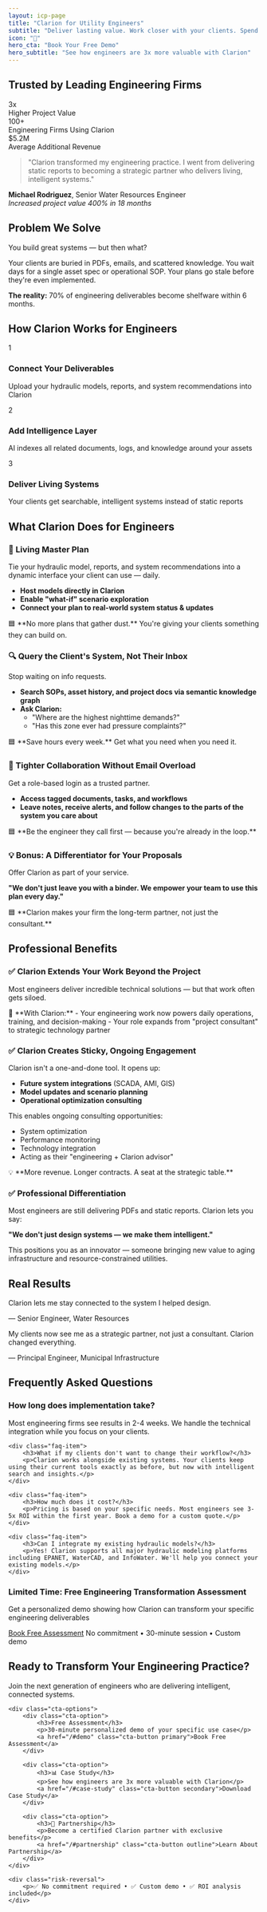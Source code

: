 ```yaml
---
layout: icp-page
title: "Clarion for Utility Engineers"
subtitle: "Deliver lasting value. Work closer with your clients. Spend less time chasing context."
icon: "🔧"
hero_cta: "Book Your Free Demo"
hero_subtitle: "See how engineers are 3x more valuable with Clarion"
---
```


## Trusted by Leading Engineering Firms

<div class="social-proof-grid">
    <div class="proof-metric">
        <div class="metric-number">3x</div>
        <div class="metric-label">Higher Project Value</div>
    </div>
    <div class="proof-metric">
        <div class="metric-number">100+</div>
        <div class="metric-label">Engineering Firms Using Clarion</div>
    </div>
    <div class="proof-metric">
        <div class="metric-number">$5.2M</div>
        <div class="metric-label">Average Additional Revenue</div>
    </div>
</div>

<div class="testimonial-hero">
    <blockquote>
        "Clarion transformed my engineering practice. I went from delivering static reports to becoming a strategic partner who delivers living, intelligent systems."
    </blockquote>
    <div class="testimonial-author">
        <strong>Michael Rodriguez</strong>, Senior Water Resources Engineer<br>
        <em>Increased project value 400% in 18 months</em>
    </div>
</div>

## Problem We Solve

You build great systems — but then what?

Your clients are buried in PDFs, emails, and scattered knowledge. You wait days for a single asset spec or operational SOP. Your plans go stale before they're even implemented.

**The reality:** 70% of engineering deliverables become shelfware within 6 months.

## How Clarion Works for Engineers

<div class="how-it-works">
    <div class="step">
        <div class="step-number">1</div>
        <h3>Connect Your Deliverables</h3>
        <p>Upload your hydraulic models, reports, and system recommendations into Clarion</p>
    </div>
    <div class="step">
        <div class="step-number">2</div>
        <h3>Add Intelligence Layer</h3>
        <p>AI indexes all related documents, logs, and knowledge around your assets</p>
    </div>
    <div class="step">
        <div class="step-number">3</div>
        <h3>Deliver Living Systems</h3>
        <p>Your clients get searchable, intelligent systems instead of static reports</p>
    </div>
</div>

## What Clarion Does for Engineers

### 🔁 Living Master Plan
Tie your hydraulic model, reports, and system recommendations into a dynamic interface your client can use — daily.

- **Host models directly in Clarion**
- **Enable "what-if" scenario exploration**
- **Connect your plan to real-world system status & updates**

<div class="highlight-box">
🟦 **No more plans that gather dust.** You're giving your clients something they can build on.
</div>

### 🔍 Query the Client's System, Not Their Inbox
Stop waiting on info requests.

- **Search SOPs, asset history, and project docs via semantic knowledge graph**
- **Ask Clarion:**
  - "Where are the highest nighttime demands?"
  - "Has this zone ever had pressure complaints?"

<div class="highlight-box">
🟦 **Save hours every week.** Get what you need when you need it.
</div>

### 🤝 Tighter Collaboration Without Email Overload
Get a role-based login as a trusted partner.

- **Access tagged documents, tasks, and workflows**
- **Leave notes, receive alerts, and follow changes to the parts of the system you care about**

<div class="highlight-box">
🟦 **Be the engineer they call first — because you're already in the loop.**
</div>

### 💡 Bonus: A Differentiator for Your Proposals
Offer Clarion as part of your service.

**"We don't just leave you with a binder. We empower your team to use this plan every day."**

<div class="highlight-box">
🟦 **Clarion makes your firm the long-term partner, not just the consultant.**
</div>

## Professional Benefits

### ✅ Clarion Extends Your Work Beyond the Project
Most engineers deliver incredible technical solutions — but that work often gets siloed.

<div class="highlight-box">
🔁 **With Clarion:**
- Your engineering work now powers daily operations, training, and decision-making
- Your role expands from "project consultant" to strategic technology partner
</div>

### ✅ Clarion Creates Sticky, Ongoing Engagement
Clarion isn't a one-and-done tool. It opens up:
- **Future system integrations** (SCADA, AMI, GIS)
- **Model updates and scenario planning**
- **Operational optimization consulting**

This enables ongoing consulting opportunities:
- System optimization
- Performance monitoring
- Technology integration
- Acting as their "engineering + Clarion advisor"

<div class="highlight-box">
💡 **More revenue. Longer contracts. A seat at the strategic table.**
</div>

### ✅ Professional Differentiation
Most engineers are still delivering PDFs and static reports. Clarion lets you say:

**"We don't just design systems — we make them intelligent."**

This positions you as an innovator — someone bringing new value to aging infrastructure and resource-constrained utilities.

## Real Results

<div class="quote-box">
<p>Clarion lets me stay connected to the system I helped design.</p>
<div class="attribution">— Senior Engineer, Water Resources</div>
</div>

<div class="quote-box">
<p>My clients now see me as a strategic partner, not just a consultant. Clarion changed everything.</p>
<div class="attribution">— Principal Engineer, Municipal Infrastructure</div>
</div>

## Frequently Asked Questions

<div class="faq-section">
    <div class="faq-item">
        <h3>How long does implementation take?</h3>
        <p>Most engineering firms see results in 2-4 weeks. We handle the technical integration while you focus on your clients.</p>
    </div>
    
    <div class="faq-item">
        <h3>What if my clients don't want to change their workflow?</h3>
        <p>Clarion works alongside existing systems. Your clients keep using their current tools exactly as before, but now with intelligent search and insights.</p>
    </div>
    
    <div class="faq-item">
        <h3>How much does it cost?</h3>
        <p>Pricing is based on your specific needs. Most engineers see 3-5x ROI within the first year. Book a demo for a custom quote.</p>
    </div>
    
    <div class="faq-item">
        <h3>Can I integrate my existing hydraulic models?</h3>
        <p>Yes! Clarion supports all major hydraulic modeling platforms including EPANET, WaterCAD, and InfoWater. We'll help you connect your existing models.</p>
    </div>
</div>

<div class="urgency-section">
    <div class="urgency-banner">
        <h3>Limited Time: Free Engineering Transformation Assessment</h3>
        <p>Get a personalized demo showing how Clarion can transform your specific engineering deliverables</p>
        <div class="urgency-cta">
            <a href="/#demo" class="urgency-button">Book Free Assessment</a>
            <span class="urgency-note">No commitment • 30-minute session • Custom demo</span>
        </div>
    </div>
</div>

<div class="cta-section-enhanced">
    <h2>Ready to Transform Your Engineering Practice?</h2>
    <p>Join the next generation of engineers who are delivering intelligent, connected systems.</p>
    
    <div class="cta-options">
        <div class="cta-option">
            <h3>Free Assessment</h3>
            <p>30-minute personalized demo of your specific use case</p>
            <a href="/#demo" class="cta-button primary">Book Free Assessment</a>
        </div>
        
        <div class="cta-option">
            <h3>📊 Case Study</h3>
            <p>See how engineers are 3x more valuable with Clarion</p>
            <a href="/#case-study" class="cta-button secondary">Download Case Study</a>
        </div>
        
        <div class="cta-option">
            <h3>🤝 Partnership</h3>
            <p>Become a certified Clarion partner with exclusive benefits</p>
            <a href="/#partnership" class="cta-button outline">Learn About Partnership</a>
        </div>
    </div>
    
    <div class="risk-reversal">
        <p>✅ No commitment required • ✅ Custom demo • ✅ ROI analysis included</p>
    </div>
</div>